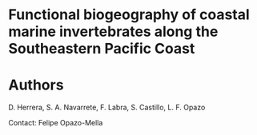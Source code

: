# Functional biogeography of coastal marine invertebrates along the Southeastern Pacific Coast

# Authors
D. Herrera, S. A. Navarrete, F. Labra, S. Castillo, L. F. Opazo

Contact: Felipe Opazo-Mella
